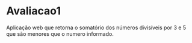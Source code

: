 # Avaliacao1
Aplicação web que retorna o somatório dos números divisíveis por 3 e 5 que são menores que o numero informado.
